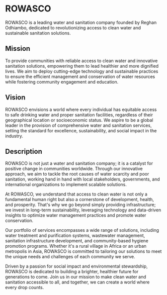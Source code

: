 # ROWASCO

ROWASCO is a leading water and sanitation company founded by Reghan Odhiambo, dedicated to revolutionizing access to clean water and sustainable sanitation solutions.

## Mission

To provide communities with reliable access to clean water and innovative sanitation solutions, empowering them to lead healthier and more dignified lives. We aim to deploy cutting-edge technology and sustainable practices to ensure the efficient management and conservation of water resources while fostering community engagement and education.

## Vision

ROWASCO envisions a world where every individual has equitable access to safe drinking water and proper sanitation facilities, regardless of their geographical location or socioeconomic status. We aspire to be a global leader in the provision of comprehensive water and sanitation services, setting the standard for excellence, sustainability, and social impact in the industry.

## Description

ROWASCO is not just a water and sanitation company; it is a catalyst for positive change in communities worldwide. Through our innovative approach, we aim to tackle the root causes of water scarcity and poor sanitation, working hand in hand with local stakeholders, governments, and international organizations to implement scalable solutions.

At ROWASCO, we understand that access to clean water is not only a fundamental human right but also a cornerstone of development, health, and prosperity. That's why we go beyond simply providing infrastructure; we invest in long-term sustainability, leveraging technology and data-driven insights to optimize water management practices and promote water conservation.

Our portfolio of services encompasses a wide range of solutions, including water treatment and purification systems, wastewater management, sanitation infrastructure development, and community-based hygiene promotion programs. Whether it's a rural village in Africa or an urban metropolis in Asia, ROWASCO is committed to tailoring our solutions to meet the unique needs and challenges of each community we serve.

Driven by a passion for social impact and environmental stewardship, ROWASCO is dedicated to building a brighter, healthier future for generations to come. Join us in our mission to make clean water and sanitation accessible to all, and together, we can create a world where every drop counts.
